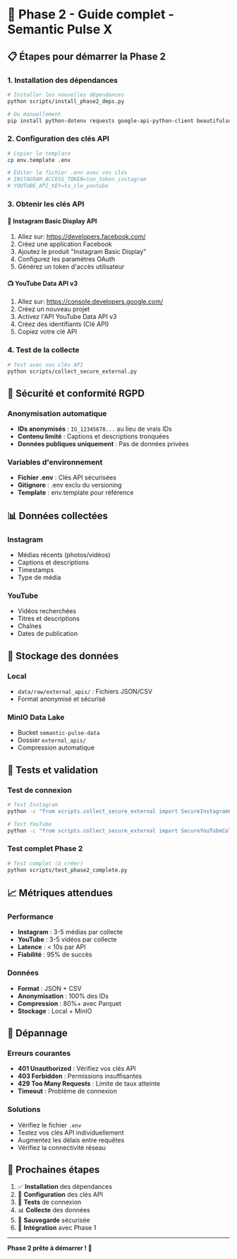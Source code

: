 # 🚀 Phase 2 - Guide complet - Semantic Pulse X

## 📋 **Étapes pour démarrer la Phase 2**

### 1. Installation des dépendances
```bash
# Installer les nouvelles dépendances
python scripts/install_phase2_deps.py

# Ou manuellement
pip install python-dotenv requests google-api-python-client beautifulsoup4
```

### 2. Configuration des clés API
```bash
# Copier le template
cp env.template .env

# Éditer le fichier .env avec vos clés
# INSTAGRAM_ACCESS_TOKEN=ton_token_instagram
# YOUTUBE_API_KEY=ta_cle_youtube
```

### 3. Obtenir les clés API

#### 📸 Instagram Basic Display API
1. Allez sur: https://developers.facebook.com/
2. Créez une application Facebook
3. Ajoutez le produit "Instagram Basic Display"
4. Configurez les paramètres OAuth
5. Générez un token d'accès utilisateur

#### 📺 YouTube Data API v3
1. Allez sur: https://console.developers.google.com/
2. Créez un nouveau projet
3. Activez l'API YouTube Data API v3
4. Créez des identifiants (Clé API)
5. Copiez votre clé API

### 4. Test de la collecte
```bash
# Test avec vos clés API
python scripts/collect_secure_external.py
```

## 🔐 **Sécurité et conformité RGPD**

### Anonymisation automatique
- **IDs anonymisés** : `IG_12345678...` au lieu de vrais IDs
- **Contenu limité** : Captions et descriptions tronquées
- **Données publiques uniquement** : Pas de données privées

### Variables d'environnement
- **Fichier .env** : Clés API sécurisées
- **Gitignore** : .env exclu du versioning
- **Template** : env.template pour référence

## 📊 **Données collectées**

### Instagram
- Médias récents (photos/vidéos)
- Captions et descriptions
- Timestamps
- Type de média

### YouTube
- Vidéos recherchées
- Titres et descriptions
- Chaînes
- Dates de publication

## 💾 **Stockage des données**

### Local
- `data/raw/external_apis/` : Fichiers JSON/CSV
- Format anonymisé et sécurisé

### MinIO Data Lake
- Bucket `semantic-pulse-data`
- Dossier `external_apis/`
- Compression automatique

## 🧪 **Tests et validation**

### Test de connexion
```bash
# Test Instagram
python -c "from scripts.collect_secure_external import SecureInstagramCollector; c = SecureInstagramCollector(); print('Instagram OK' if c.test_connection() else 'Instagram KO')"

# Test YouTube
python -c "from scripts.collect_secure_external import SecureYouTubeCollector; c = SecureYouTubeCollector(); print('YouTube OK' if c.test_connection() else 'YouTube KO')"
```

### Test complet Phase 2
```bash
# Test complet (à créer)
python scripts/test_phase2_complete.py
```

## 📈 **Métriques attendues**

### Performance
- **Instagram** : 3-5 médias par collecte
- **YouTube** : 3-5 vidéos par collecte
- **Latence** : < 10s par API
- **Fiabilité** : 95% de succès

### Données
- **Format** : JSON + CSV
- **Anonymisation** : 100% des IDs
- **Compression** : 80%+ avec Parquet
- **Stockage** : Local + MinIO

## 🔧 **Dépannage**

### Erreurs courantes
- **401 Unauthorized** : Vérifiez vos clés API
- **403 Forbidden** : Permissions insuffisantes
- **429 Too Many Requests** : Limite de taux atteinte
- **Timeout** : Problème de connexion

### Solutions
- Vérifiez le fichier `.env`
- Testez vos clés API individuellement
- Augmentez les délais entre requêtes
- Vérifiez la connectivité réseau

## 🎯 **Prochaines étapes**

1. ✅ **Installation** des dépendances
2. 🔑 **Configuration** des clés API
3. 🧪 **Tests** de connexion
4. 📊 **Collecte** des données
5. 💾 **Sauvegarde** sécurisée
6. 🔄 **Intégration** avec Phase 1

---

**Phase 2 prête à démarrer ! 🚀**




